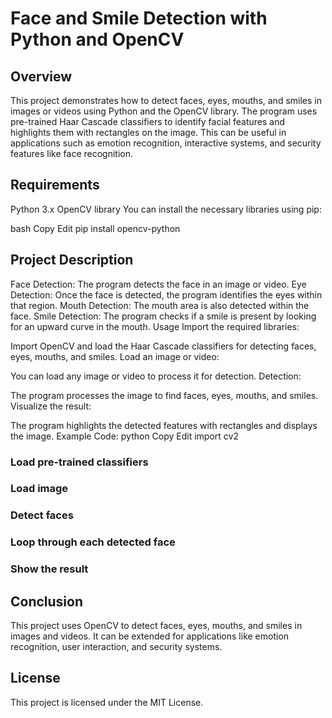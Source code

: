 # Face and Smile Detection with Python and OpenCV
## Overview
This project demonstrates how to detect faces, eyes, mouths, and smiles in images or videos using Python and the OpenCV library. The program uses pre-trained Haar Cascade classifiers to identify facial features and highlights them with rectangles on the image. This can be useful in applications such as emotion recognition, interactive systems, and security features like face recognition.

## Requirements
Python 3.x
OpenCV library
You can install the necessary libraries using pip:

bash
Copy
Edit
pip install opencv-python
## Project Description
Face Detection: The program detects the face in an image or video.
Eye Detection: Once the face is detected, the program identifies the eyes within that region.
Mouth Detection: The mouth area is also detected within the face.
Smile Detection: The program checks if a smile is present by looking for an upward curve in the mouth.
Usage
Import the required libraries:

Import OpenCV and load the Haar Cascade classifiers for detecting faces, eyes, mouths, and smiles.
Load an image or video:

You can load any image or video to process it for detection.
Detection:

The program processes the image to find faces, eyes, mouths, and smiles.
Visualize the result:

The program highlights the detected features with rectangles and displays the image.
Example Code:
python
Copy
Edit
import cv2

### Load pre-trained classifiers

### Load image

###  Detect faces

### Loop through each detected face

### Show the result

## Conclusion
This project uses OpenCV to detect faces, eyes, mouths, and smiles in images and videos. It can be extended for applications like emotion recognition, user interaction, and security systems.

## License
This project is licensed under the MIT License.
